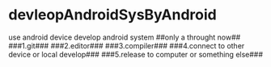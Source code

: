 # devleopAndroidSysByAndroid
use android device develop android system
##only a throught now##
###1.git###
###2.editor###
###3.compiler###
###4.connect to other device or local develop###
###5.release to computer or something else###

